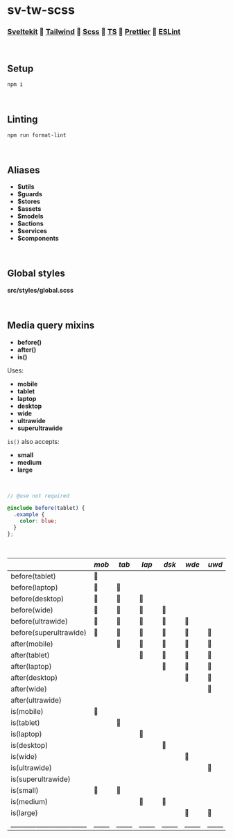 # **sv-tw-scss**

### **[Sveltekit](https://kit.svelte.dev/docs/introduction) 🔹 [Tailwind](https://tailwindcss.com/docs/installation) 🔹 [Scss](https://sass-lang.com/documentation/syntax) 🔹 [TS](https://www.typescriptlang.org/docs/) 🔹 [Prettier](https://prettier.io/docs/en/index.html) 🔹 [ESLint](https://eslint.org/docs/latest/)**

<br />

## **Setup**

`npm i`

<br />

## **Linting**

`npm run format-lint`

<br />

## **Aliases**

- **$utils**
- **$guards**
- **$stores**
- **$assets**
- **$models**
- **$actions**
- **$services**
- **$components**

<br />

## **Global styles**

**src/styles/global.scss**

<br />

## **Media query mixins**

- **before()**
- **after()**
- **is()**

Uses:

- **mobile**
- **tablet**
- **laptop**
- **desktop**
- **wide**
- **ultrawide**
- **superultrawide**

`is()` also accepts:

- **small**
- **medium**
- **large**

<br />


```scss
// @use not required

@include before(tablet) {
  .example {
    color: blue;
  }
};
```

<br />

|                        | *mob* | *tab* | *lap* | *dsk* | *wde* | *uwd* | *suw* |
|------------------------|-----|-----|-----|-----|-----|-----|-----|
| before(tablet)         | 🔵   |     |     |     |     |     |     |
| before(laptop)         | 🔵   | 🔵   |     |     |     |     |     |
| before(desktop)        | 🔵   | 🔵   | 🔵   |     |     |     |     |
| before(wide)           | 🔵   | 🔵   | 🔵   | 🔵   |     |     |     |
| before(ultrawide)      | 🔵   | 🔵   | 🔵   | 🔵   | 🔵   |     |     |
| before(superultrawide) | 🔵   | 🔵   | 🔵   | 🔵   | 🔵   | 🔵   |     |
| after(mobile)          |     | 🔵   | 🔵   | 🔵   | 🔵   | 🔵   | 🔵   |
| after(tablet)          |     |     | 🔵   | 🔵   | 🔵   | 🔵   | 🔵   |
| after(laptop)          |     |     |     | 🔵   | 🔵   | 🔵   | 🔵   |
| after(desktop)         |     |     |     |     | 🔵   | 🔵   | 🔵   |
| after(wide)            |     |     |     |     |     | 🔵   | 🔵   |
| after(ultrawide)       |     |     |     |     |     |     | 🔵   |
| is(mobile)             | 🔵   |     |     |     |     |     |     |
| is(tablet)             |     | 🔵   |     |     |     |     |     |
| is(laptop)             |     |     | 🔵   |     |     |     |     |
| is(desktop)            |     |     |     | 🔵   |     |     |     |
| is(wide)               |     |     |     |     | 🔵   |     |     |
| is(ultrawide)          |     |     |     |     |     | 🔵   |     |
| is(superultrawide)     |     |     |     |     |     |     | 🔵   |
| is(small)              | 🔵   | 🔵   |     |     |     |     |     |
| is(medium)             |     |     | 🔵   | 🔵   |     |     |     |
| is(large)              |     |     |     |     | 🔵   | 🔵   | 🔵   |
|________________________|_____|_____|_____|_____|_____|_____|_____|

<br />
